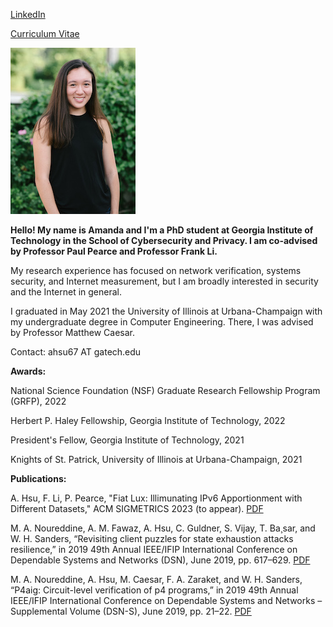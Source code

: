 [LinkedIn](https://www.linkedin.com/in/amanda-hsu-7116b7155/)

<!-- [GitHub](https://github.com/achsu3) -->

[Curriculum Vitae](https://achsu3.github.io/cv_2023.pdf)

![](me.jpg)

**Hello! My name is Amanda and I'm a PhD student at Georgia Institute of Technology in the School of Cybersecurity and Privacy. I am co-advised by Professor Paul Pearce and Professor Frank Li.**

My research experience has focused on network verification, systems security, and Internet measurement, but I am broadly interested in security and the Internet in general.

I graduated in May 2021 the University of Illinois at Urbana-Champaign with my undergraduate degree in Computer Engineering. There, I was advised by Professor Matthew Caesar.

Contact: ahsu67 AT gatech.edu

**Awards:**

National Science Foundation (NSF) Graduate Research Fellowship Program (GRFP), 2022

Herbert P. Haley Fellowship, Georgia Institute of Technology, 2022

President's Fellow, Georgia Institute of Technology, 2021

Knights of St. Patrick, University of Illinois at Urbana-Champaign, 2021



**Publications:**

A. Hsu, F. Li, P. Pearce, "Fiat Lux: Illimunating IPv6 Apportionment with Different Datasets," ACM SIGMETRICS 2023 (to appear). [PDF](https://achsu3@github.io/lux_sigmetrics_2023.pdf)

M. A. Noureddine, A. M. Fawaz, A. Hsu, C. Guldner, S. Vijay, T. Ba¸sar, and W. H. Sanders, “Revisiting client puzzles for state exhaustion attacks resilience,” in 2019 49th Annual IEEE/IFIP International Conference on Dependable Systems and Networks (DSN), June 2019, pp. 617–629. [PDF](https://achsu3.github.io/client-puzzles-dsn19.pdf)

M. A. Noureddine, A. Hsu, M. Caesar, F. A. Zaraket, and W. H. Sanders, “P4aig: Circuit-level verification of p4 programs,” in 2019 49th Annual IEEE/IFIP International Conference on Dependable Systems and Networks – Supplemental Volume (DSN-S), June 2019, pp. 21–22. [PDF](https://achsu3.github.io/aig-dsn19.pdf)



<!-- You can use the [editor on GitHub](https://github.com/achsu3/achsu3.github.io/edit/master/index.md) to maintain and preview the content for your website in Markdown files.

Whenever you commit to this repository, GitHub Pages will run [Jekyll](https://jekyllrb.com/) to rebuild the pages in your site, from the content in your Markdown files.

### Markdown

Markdown is a lightweight and easy-to-use syntax for styling your writing. It includes conventions for

```markdown
Syntax highlighted code block

# Header 1
## Header 2
### Header 3

- Bulleted
- List

1. Numbered
2. List

**Bold** and _Italic_ and `Code` text

[Link](url) and ![Image](src)
```

For more details see [GitHub Flavored Markdown](https://guides.github.com/features/mastering-markdown/).

### Jekyll Themes

Your Pages site will use the layout and styles from the Jekyll theme you have selected in your [repository settings](https://github.com/achsu3/achsu3.github.io/settings). The name of this theme is saved in the Jekyll `_config.yml` configuration file.

### Support or Contact

Having trouble with Pages? Check out our [documentation](https://help.github.com/categories/github-pages-basics/) or [contact support](https://github.com/contact) and we’ll help you sort it out. -->
